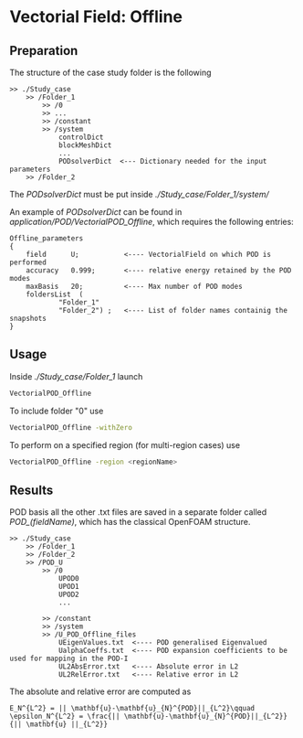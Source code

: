 # Vectorial Field: Offline

## Preparation

The structure of the case study folder is the following

```	
>> ./Study_case
	>> /Folder_1  		
		>> /0
		>> ...
		>> /constant
		>> /system
			controlDict
			blockMeshDict
			...
			PODsolverDict  <--- Dictionary needed for the input parameters				
	>> /Folder_2
```

The *PODsolverDict* must be put inside *./Study_case/Folder_1/system/*

An example of *PODsolverDict* can be found in *application/POD/VectorialPOD_Offline*, which requires the following entries:
```
Offline_parameters
{
	field      U;			<---- VectorialField on which POD is performed 
	accuracy   0.999;		<---- relative energy retained by the POD modes
	maxBasis   20;			<---- Max number of POD modes
	foldersList  ( 
			"Folder_1" 
			"Folder_2") ;	<---- List of folder names containig the snapshots
}
```

## Usage

Inside *./Study_case/Folder_1* launch 
```bash
VectorialPOD_Offline
```
To include folder "0" use 
```bash
VectorialPOD_Offline -withZero
```
To perform on a specified region (for multi-region cases) use 
```bash
VectorialPOD_Offline -region <regionName>
```

## Results

POD basis all the other .txt files are saved in a separate folder called *POD_(fieldName)*, which has the classical OpenFOAM structure.

```
>> ./Study_case
	>> /Folder_1  				 		
	>> /Folder_2		
	>> /POD_U		
		>> /0		        
			UPOD0
			UPOD1
			UPOD2
			...
							
		>> /constant				
		>> /system	
		>> /U_POD_Offline_files
			UEigenValues.txt  <---- POD generalised Eigenvalued
			UalphaCoeffs.txt  <---- POD expansion coefficients to be used for mapping in the POD-I
			UL2AbsError.txt   <---- Absolute error in L2
			UL2RelError.txt   <---- Relative error in L2
```

The absolute and relative error are computed as
```{math}
E_N^{L^2} = || \mathbf{u}-\mathbf{u}_{N}^{POD}||_{L^2}\qquad 
\epsilon_N^{L^2} = \frac{|| \mathbf{u}-\mathbf{u}_{N}^{POD}||_{L^2}}{|| \mathbf{u} ||_{L^2}}
```